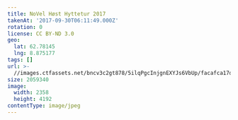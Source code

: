 ```yaml
---
title: NoVel Høst Hyttetur 2017
takenAt: '2017-09-30T06:11:49.000Z'
rotation: 0
license: CC BY-ND 3.0
geo:
  lat: 62.78145
  lng: 8.875177
tags: []
url: >-
  //images.ctfassets.net/bncv3c2gt878/5ilqPgcInjgnEXYJs6VbUp/facafca17d2c1987b44a07683a8f683c/novel-hst-hyttetur-2017_36766735893_o
size: 2059340
image:
  width: 2358
  height: 4192
contentType: image/jpeg
---
```


